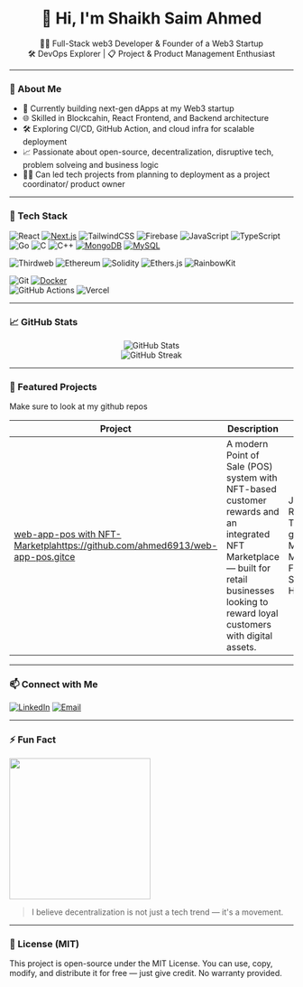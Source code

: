
<h1 align="center">👋 Hi, I'm Shaikh Saim Ahmed</h1>
<p align="center">
  🧑‍💻 Full-Stack web3 Developer & Founder of a Web3 Startup <br>
  🛠️ DevOps Explorer | 📋 Project & Product Management Enthusiast
</p>

---

### 🚀 About Me

- 🔭 Currently building next-gen dApps at my Web3 startup
- 🌐 Skilled in Blockcahin, React Frontend, and Backend architecture
- 🛠️ Exploring CI/CD, GitHub Action, and cloud infra for scalable deployment
- 📈 Passionate about open-source, decentralization, disruptive tech, problem solveing and business logic
- 🧑‍💻 Can led tech projects from planning to deployment as a project coordinator/ product owner

---

### 🧠 Tech Stack

![React](https://img.shields.io/badge/React-20232A?style=for-the-badge&logo=react&logoColor=61DAFB)
[![Next.js](https://img.shields.io/badge/Next.js-000000?style=for-the-badge&logo=nextdotjs&logoColor=white)](https://nextjs.org/) 
![TailwindCSS](https://img.shields.io/badge/TailwindCSS-0EA5E9?style=for-the-badge&logo=tailwind-css&logoColor=white)
![Firebase](https://img.shields.io/badge/Firebase-FFCA28?style=for-the-badge&logo=firebase&logoColor=black)
![JavaScript](https://img.shields.io/badge/JavaScript-F7DF1E?style=for-the-badge&logo=javascript&logoColor=black)
![TypeScript](https://img.shields.io/badge/TypeScript-3178C6?style=for-the-badge&logo=typescript&logoColor=white)
![Go](https://img.shields.io/badge/Go-%2300ADD8.svg?style=for-the-badge&logo=go&logoColor=white)
![C](https://img.shields.io/badge/C-00599C?style=for-the-badge&logo=c&logoColor=white)
![C++](https://img.shields.io/badge/C++-00599C?style=for-the-badge&logo=c%2B%2B&logoColor=white)
[![MongoDB](https://img.shields.io/badge/MongoDB-47A248?style=for-the-badge&logo=mongodb&logoColor=white)](https://www.mongodb.com/) 
[![MySQL](https://img.shields.io/badge/MySQL-00758F?style=for-the-badge&logo=mysql&logoColor=white)](https://www.mysql.com/)  

![Thirdweb](https://img.shields.io/badge/Thirdweb-000000?style=for-the-badge&logo=data:image/svg+xml;base64,PHN2ZyB3aWR0aD0iMjEiIGhlaWdodD0iMjEiIHZpZXdCb3g9IjAgMCAyMSAyMSIgZmlsbD0ibm9uZSIgeG1sbnM9Imh0dHA6Ly93d3cudzMub3JnLzIwMDAvc3ZnIj4KPHBhdGggZD0iTTEwLjM0NCAwTDcuODQ2IDYuMDc1TDEwLjY4NiAxMi4yODZIMTQuNzVMMTAuMzQ0IDBaTTEwLjY5NyAxMi4yODZMNy45MzUgOC4wMDFMMS4zNzUgMjAuNzVIMTAuNjk3VjEyLjI4NlpNMTIuNTg3IDEyLjI4NkwxNS4zNDggMTYuNTYxTDIxLjkwOSAwLjgxNUgxMi41ODdWMTIuMjg2WiIgZmlsbD0iI0ZGRiIvPgo8L3N2Zz4=&logoColor=white)
![Ethereum](https://img.shields.io/badge/Ethereum-3C3C3D?style=for-the-badge&logo=ethereum&logoColor=white)
![Solidity](https://img.shields.io/badge/Solidity-363636?style=for-the-badge&logo=solidity&logoColor=white)
![Ethers.js](https://img.shields.io/badge/Ethers.js-3C3C3D?style=for-the-badge&logo=ethereum&logoColor=white)
![RainbowKit](https://img.shields.io/badge/RainbowKit-8B5CF6?style=for-the-badge&logo=rainbow&logoColor=white)

![Git](https://img.shields.io/badge/Git-F05032?style=for-the-badge&logo=git&logoColor=white)
[![Docker](https://img.shields.io/badge/Docker-2496ED?style=for-the-badge&logo=docker&logoColor=white)](https://www.docker.com/)  
![GitHub Actions](https://img.shields.io/badge/GitHub_Actions-2088FF?style=for-the-badge&logo=github-actions&logoColor=white)
![Vercel](https://img.shields.io/badge/Vercel-000000?style=for-the-badge&logo=vercel&logoColor=white)

---

### 📈 GitHub Stats

<p align="center">
  <img src="https://github-readme-stats.vercel.app/api?username=shaikhsaim&show_icons=true&theme=radical" alt="GitHub Stats" />
  <br />
  <img src="https://github-readme-streak-stats.herokuapp.com/?user=shaikhsaim&theme=radical" alt="GitHub Streak" />
</p>

---

### 🧪 Featured Projects

Make sure to look at my github repos 

| Project | Description | Tech |
|--------|-------------|------|
| [web-app-pos with NFT-Marketplahttps://github.com/ahmed6913/web-app-pos.gitce]() | A modern Point of Sale (POS) system with NFT-based customer rewards and an integrated NFT Marketplace — built for retail businesses looking to reward loyal customers with digital assets. | Javascript, React, TailwindCSS, go, Mongodb, MySQL, Firebase, Solidity, Hardhat | Firebase Hosting 


---

### 📫 Connect with Me

[![LinkedIn](https://img.shields.io/badge/LinkedIn-blue?style=for-the-badge&logo=linkedin)](https://www.linkedin.com/in/saim-ahmed-5903a0339)
[![Email](https://img.shields.io/badge/Email-D14836?style=for-the-badge&logo=gmail&logoColor=white)](mailto:ahmedshaikh777121@gmail.com)

---

### ⚡ Fun Fact

<img src="https://media.giphy.com/media/26ufdipQqU2lhNA4g/giphy.gif" width="250"/>

> I believe decentralization is not just a tech trend — it's a movement.

---

### 📜 License (MIT)

This project is open-source under the MIT License.
You can use, copy, modify, and distribute it for free — just give credit.
No warranty provided.
